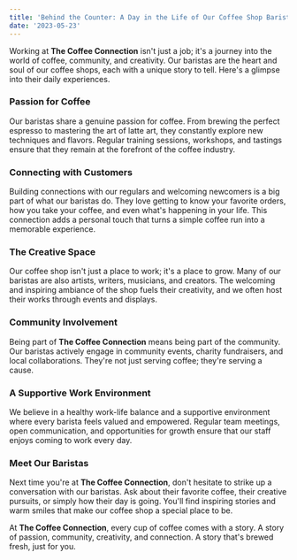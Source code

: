 ```yaml
---
title: 'Behind the Counter: A Day in the Life of Our Coffee Shop Baristas'
date: '2023-05-23'
---
```


Working at **The Coffee Connection** isn't just a job; it's a journey into the world of coffee, community, and creativity. Our baristas are the heart and soul of our coffee shops, each with a unique story to tell. Here's a glimpse into their daily experiences.

### Passion for Coffee

Our baristas share a genuine passion for coffee. From brewing the perfect espresso to mastering the art of latte art, they constantly explore new techniques and flavors. Regular training sessions, workshops, and tastings ensure that they remain at the forefront of the coffee industry.

### Connecting with Customers

Building connections with our regulars and welcoming newcomers is a big part of what our baristas do. They love getting to know your favorite orders, how you take your coffee, and even what's happening in your life. This connection adds a personal touch that turns a simple coffee run into a memorable experience.

### The Creative Space

Our coffee shop isn't just a place to work; it's a place to grow. Many of our baristas are also artists, writers, musicians, and creators. The welcoming and inspiring ambiance of the shop fuels their creativity, and we often host their works through events and displays.

### Community Involvement

Being part of **The Coffee Connection** means being part of the community. Our baristas actively engage in community events, charity fundraisers, and local collaborations. They're not just serving coffee; they're serving a cause.

### A Supportive Work Environment

We believe in a healthy work-life balance and a supportive environment where every barista feels valued and empowered. Regular team meetings, open communication, and opportunities for growth ensure that our staff enjoys coming to work every day.

### Meet Our Baristas

Next time you're at **The Coffee Connection**, don't hesitate to strike up a conversation with our baristas. Ask about their favorite coffee, their creative pursuits, or simply how their day is going. You'll find inspiring stories and warm smiles that make our coffee shop a special place to be.

At **The Coffee Connection**, every cup of coffee comes with a story. A story of passion, community, creativity, and connection. A story that's brewed fresh, just for you.
